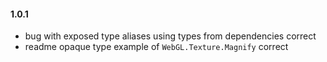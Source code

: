 
#### 1.0.1
  - bug with exposed type aliases using types from dependencies correct
  - readme opaque type example of `WebGL.Texture.Magnify` correct

